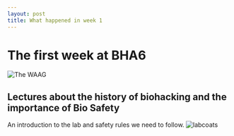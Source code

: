 ```yaml
---
layout: post
title: What happened in week 1
---
```



# The first week at BHA6

![The WAAG](https://github.com/dcandyce/dcandyce.github.io/blob/master/images/WAAG.JPG)

## Lectures about the history of biohacking and the importance of Bio Safety

An introduction to the lab and safety rules we need to follow.
![labcoats](https://github.com/dcandyce/dcandyce.github.io/blob/master/images/labcoats.JPG)
